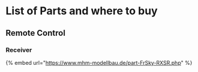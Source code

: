 # List of Parts and where to buy

## Remote Control

### Receiver

{% embed url="https://www.mhm-modellbau.de/part-FrSky-RXSR.php" %}




